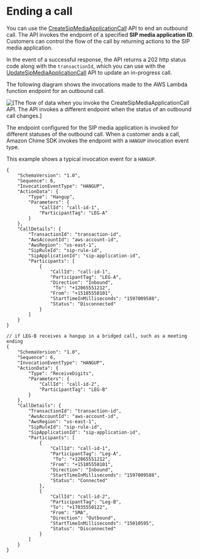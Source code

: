 # Ending a call<a name="case-5"></a>

You can use the [CreateSipMediaApplicationCall](https://docs.aws.amazon.com/chime-sdk/latest/APIReference/API_CreateSipMediaApplicationCall.html) API to end an outbound call\. The API invokes the endpoint of a specified **SIP media application ID**\. Customers can control the flow of the call by returning actions to the SIP media application\.

In the event of a successful response, the API returns a 202 http status code along with the `transactionId`, which you can use with the [UpdateSipMediaApplicationCall](https://docs.aws.amazon.com/chime-sdk/latest/APIReference/API_UpdateSipMediaApplicationCall.html) API to update an in\-progress call\.

The following diagram shows the invocations made to the AWS Lambda function endpoint for an outbound call\.

![\[The flow of data when you invoke the CreateSipMediaApplicationCall API. The API invokes a different endpoint when the status of an outbound call changes.\]](http://docs.aws.amazon.com/chime-sdk/latest/dg/images/sip-api-1.png)

The endpoint configured for the SIP media application is invoked for different statuses of the outbound call\. When a customer ands a call, Amazon Chime SDK invokes the endpoint with a `HANGUP` invocation event type\. 

This example shows a typical invocation event for a `HANGUP`\.

```
{
    "SchemaVersion": "1.0",
    "Sequence": 6,
    "InvocationEventType": "HANGUP",
    "ActionData": {
        "Type": "Hangup",
        "Parameters": {
            "CallId": "call-id-1",
            "ParticipantTag": "LEG-A"
        }
    },
    "CallDetails": {
        "TransactionId": "transaction-id",
        "AwsAccountId": "aws-account-id",
        "AwsRegion": "us-east-1",
        "SipRuleId": "sip-rule-id",
        "SipApplicationId": "sip-application-id",
        "Participants": [
            {
                "CallId": "call-id-1",
                "ParticipantTag": "LEG-A",
                "Direction": "Inbound",
                 "To": "+12065551212",
                "From": "+15105550101",
                "StartTimeInMilliseconds": "1597009588",
                "Status": "Disconnected"
            }
        ]
    }
}

// if LEG-B receives a hangup in a bridged call, such as a meeting ending
{
    "SchemaVersion": "1.0",
    "Sequence": 6,
    "InvocationEventType": "HANGUP",
    "ActionData": {
        "Type": "ReceiveDigits",
        "Parameters": {
            "CallId": "call-id-2",
            "ParticipantTag": "LEG-B"
        }
    },
    "CallDetails": {
        "TransactionId": "transaction-id",
        "AwsAccountId": "aws-account-id",
        "AwsRegion": "us-east-1",
        "SipRuleId": "sip-rule-id",
        "SipApplicationId": "sip-application-id",
        "Participants": [
            {
                "CallId": "call-id-1",
                "ParticipantTag": "Leg-A",
                 "To": "+12065551212",
                "From": "+15105550101",
                "Direction": "Inbound",
                "StartTimeInMilliseconds": "1597009588",
                "Status": "Connected"
            },
            {
                "CallId": "call-id-2",
                "ParticipantTag": "Leg-B",
                "To": "+17035550122",
                "From": "SMA",
                "Direction": "Outbound",
                "StartTimeInMilliseconds": "15010595",
                "Status": "Disconnected"
            }
        ]
    }
}
```